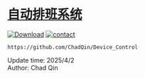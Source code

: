 # [自动排班系统][0]
[![Download][1]][2]  [![contact][3]][4]  
  


```  
https://github.com/ChadQin/Device_Control
```  






Update time:  2025/4/2  
Author:  Chad Qin  


[0]: https://github.com/ChadQin/Device_Control "自动排版系统"  
[1]: https://img.shields.io/badge/-DOWNLOAD-success  
[2]: https://github.com/ChadQin/Device_Control/archive/refs/heads/master.zip "Download" 
[3]: https://img.shields.io/badge/Contact-blue
[4]: https://qm.qq.com/cgi-bin/qm/qr?k=LSeZJz-jYQOQpD8tyfdKryTo4jtkIBlN